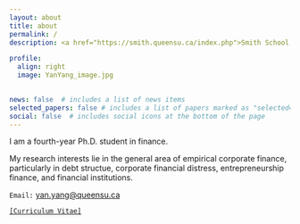 ```yaml
---
layout: about
title: about
permalink: /
description: <a href="https://smith.queensu.ca/index.php">Smith School of Business</a>, <a href="https://www.queensu.ca/">Queen's University</a>. 

profile:
  align: right
  image: YanYang_image.jpg
 

news: false  # includes a list of news items
selected_papers: false # includes a list of papers marked as "selected={true}"
social: false  # includes social icons at the bottom of the page
---
```



I am a fourth-year Ph.D. student in finance.

My research interests lie in the general area of empirical corporate finance, particularly in debt structue, corporate financial distress, entrepreneurship finance, and financial institutions. 

`Email:` yan.yang@queensu.ca

<a href="https://smith.queensu.ca/ConversionDocs/PHD/current_phd_students_CV/Yan-Yang.pdf">`[Curriculum Vitae]`</a>
